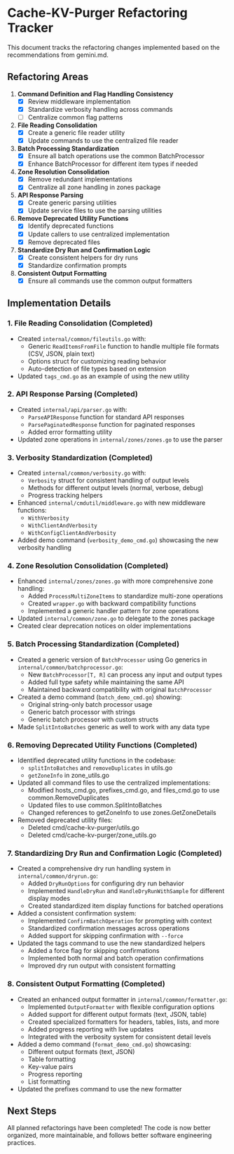 # Cache-KV-Purger Refactoring Tracker

This document tracks the refactoring changes implemented based on the recommendations from gemini.md.

## Refactoring Areas

1. **Command Definition and Flag Handling Consistency**
   - [x] Review middleware implementation
   - [x] Standardize verbosity handling across commands
   - [ ] Centralize common flag patterns

2. **File Reading Consolidation**
   - [x] Create a generic file reader utility
   - [x] Update commands to use the centralized file reader

3. **Batch Processing Standardization**
   - [x] Ensure all batch operations use the common BatchProcessor
   - [x] Enhance BatchProcessor for different item types if needed

4. **Zone Resolution Consolidation**
   - [x] Remove redundant implementations
   - [x] Centralize all zone handling in zones package

5. **API Response Parsing**
   - [x] Create generic parsing utilities
   - [x] Update service files to use the parsing utilities

6. **Remove Deprecated Utility Functions**
   - [x] Identify deprecated functions
   - [x] Update callers to use centralized implementation
   - [x] Remove deprecated files

7. **Standardize Dry Run and Confirmation Logic**
   - [x] Create consistent helpers for dry runs
   - [x] Standardize confirmation prompts

8. **Consistent Output Formatting**
   - [x] Ensure all commands use the common output formatters

## Implementation Details

### 1. File Reading Consolidation (Completed)
- Created `internal/common/fileutils.go` with:
  - Generic `ReadItemsFromFile` function to handle multiple file formats (CSV, JSON, plain text)
  - Options struct for customizing reading behavior
  - Auto-detection of file types based on extension
- Updated `tags_cmd.go` as an example of using the new utility

### 2. API Response Parsing (Completed)
- Created `internal/api/parser.go` with:
  - `ParseAPIResponse` function for standard API responses
  - `ParsePaginatedResponse` function for paginated responses
  - Added error formatting utility
- Updated zone operations in `internal/zones/zones.go` to use the parser

### 3. Verbosity Standardization (Completed)
- Created `internal/common/verbosity.go` with:
  - `Verbosity` struct for consistent handling of output levels
  - Methods for different output levels (normal, verbose, debug)
  - Progress tracking helpers
- Enhanced `internal/cmdutil/middleware.go` with new middleware functions:
  - `WithVerbosity`
  - `WithClientAndVerbosity`
  - `WithConfigClientAndVerbosity`
- Added demo command (`verbosity_demo_cmd.go`) showcasing the new verbosity handling

### 4. Zone Resolution Consolidation (Completed)
- Enhanced `internal/zones/zones.go` with more comprehensive zone handling:
  - Added `ProcessMultiZoneItems` to standardize multi-zone operations
  - Created `wrapper.go` with backward compatibility functions
  - Implemented a generic handler pattern for zone operations
- Updated `internal/common/zone.go` to delegate to the zones package
- Created clear deprecation notices on older implementations

### 5. Batch Processing Standardization (Completed)
- Created a generic version of `BatchProcessor` using Go generics in `internal/common/batchprocessor.go`:
  - New `BatchProcessor[T, R]` can process any input and output types
  - Added full type safety while maintaining the same API
  - Maintained backward compatibility with original `BatchProcessor`
- Created a demo command (`batch_demo_cmd.go`) showing:
  - Original string-only batch processor usage
  - Generic batch processor with strings
  - Generic batch processor with custom structs
- Made `SplitIntoBatches` generic as well to work with any data type

### 6. Removing Deprecated Utility Functions (Completed)
- Identified deprecated utility functions in the codebase:
  - `splitIntoBatches` and `removeDuplicates` in utils.go
  - `getZoneInfo` in zone_utils.go
- Updated all command files to use the centralized implementations:
  - Modified hosts_cmd.go, prefixes_cmd.go, and files_cmd.go to use common.RemoveDuplicates
  - Updated files to use common.SplitIntoBatches
  - Changed references to getZoneInfo to use zones.GetZoneDetails
- Removed deprecated utility files:
  - Deleted cmd/cache-kv-purger/utils.go
  - Deleted cmd/cache-kv-purger/zone_utils.go

### 7. Standardizing Dry Run and Confirmation Logic (Completed)
- Created a comprehensive dry run handling system in `internal/common/dryrun.go`:
  - Added `DryRunOptions` for configuring dry run behavior
  - Implemented `HandleDryRun` and `HandleDryRunWithSample` for different display modes
  - Created standardized item display functions for batched operations
- Added a consistent confirmation system:
  - Implemented `ConfirmBatchOperation` for prompting with context
  - Standardized confirmation messages across operations
  - Added support for skipping confirmation with `--force`
- Updated the tags command to use the new standardized helpers
  - Added a force flag for skipping confirmations
  - Implemented both normal and batch operation confirmations
  - Improved dry run output with consistent formatting

### 8. Consistent Output Formatting (Completed)
- Created an enhanced output formatter in `internal/common/formatter.go`:
  - Implemented `OutputFormatter` with flexible configuration options
  - Added support for different output formats (text, JSON, table)
  - Created specialized formatters for headers, tables, lists, and more
  - Added progress reporting with live updates
  - Integrated with the verbosity system for consistent detail levels
- Added a demo command (`format_demo_cmd.go`) showcasing:
  - Different output formats (text, JSON)
  - Table formatting
  - Key-value pairs
  - Progress reporting
  - List formatting
- Updated the prefixes command to use the new formatter

## Next Steps

All planned refactorings have been completed! The code is now better organized, more maintainable, and follows better software engineering practices.